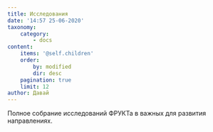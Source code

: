 ```yaml
---
title: Исследования
date: '14:57 25-06-2020'
taxonomy:
    category:
        - docs
content:
    items: '@self.children'
    order:
        by: modified
        dir: desc
    pagination: true
    limit: 12
author: Давай
---
```


Полное собрание исследований ФРУКТа в важных для развития направлениях.
